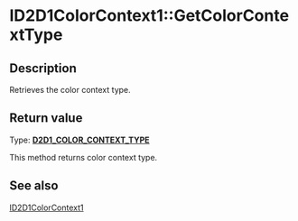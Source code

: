 # ID2D1ColorContext1::GetColorContextType

## Description

Retrieves the color context type.

## Return value

Type: **[D2D1_COLOR_CONTEXT_TYPE](https://learn.microsoft.com/windows/desktop/api/d2d1_3/ne-d2d1_3-d2d1_color_context_type)**

This method returns color context type.

## See also

[ID2D1ColorContext1](https://learn.microsoft.com/windows/desktop/api/d2d1_3/nn-d2d1_3-id2d1colorcontext1)